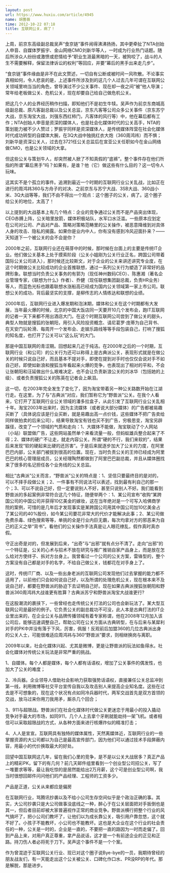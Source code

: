```yaml
---
layout: post
url: https://www.huxiu.com/article/4945
name: 胡蔷薇
time: 2012-10-22 07:18
title: 互联网公关，病了！
---
```

上周，前京东高级副总裁吴声“食京链”事件闹得沸沸扬扬，其中更牵扯了NTA创始人申音、自媒体罗振宇、金山网络CMO刘新华等人，一时成为行业热门话题。随后所涉众人纷纷或激愤或悲情给予“职业生涯最黑暗的一天，被狗咬了，战斗的人生不需要解释，保留法律诉讼的权利”等回应，并要“幕后的黑手出来走几步”。

“食京链”事件缘由是非不在此文赘述，一切自有公断或被时间一风吹散。不论事实真相如何，令人悲哀的是，上述事件所涉及到的这几个人过去几年可谓在互联网公关领域里响当当的角色，曾导演过不少公关事件、现在却一夜之间“被”他人导演；常年给老板做公关、危机公关，现在却要自己给自己做危机公关。

把这几个人的业界经历稍作扫描，即知他们不是初生牛犊。吴声作为前京东商城高级副总裁、原凡客副总裁以及公关总监，京东凡客等公司众多公关事件（京东苏宁大战，京东淘宝大战，刘强东西红柿门，凡客体的风行等）中，他在幕后都有工作；NTA创始人申音是资深的媒体人，也是社会化媒体时代的公关高手，NTA的策划能力被不少人赞过；罗振宇同样是资深媒体人，是传统媒体阵营在社会化媒体时代成功转型的自媒体大腕，在3Q大战中独挑红衣大炮（360周鸿祎）而不惧；刘新华是资深公关人，过去在3721任公关总监后在宣亚公关任职如今在金山网络做CMO，也是公关领域的大拿。

但这些公关与策划牛人，却突然被人掀了不知真假的“底裤”。整个事件存在他们所指的所谓“幕后黑手”吗？如果有，是谁？他（它）做这些有什么目的？这一切令人玩味。

这其实不是个孤立的事件。追溯到最近一个时期的互联网行业公关乱战，比如正在进行的周鸿祎360与方舟子的对决、之前京东与苏宁大战、3SB大战、360战小米、3Q大战等等，我们不由不得出一个观点：这个圈子的公关，病了。这个圈子给公关的地位，太高了！

以上提到的大战基本上有几个特点：企业的竞争通过公关而不是产品突出体现，CEO赤膊上阵，公关暗里放箭，媒体积极站队，水军口水泛滥。一些原本应划定在公司对公司、产品对产品、策略对策略范畴里的公关操作，被恶意降维到对具体人身的攻击、隐私的揭露。如果你是业内中人，你有没有感到冷风迎面扑来？——天知道下一个被公关的会不会是你？

2000年之前，互联网行业还在萌芽中的时候，那时候在台面上的主要是传统IT企业。他们做公关基本上处于摸索阶段（公关小姐刚为公关行业正名，跨国公司带着国际公关公司进入），那时候还比较斯文，对于企业的公关来讲还讲究专业度，在这个时期做公关比较成功的企业首推联想，通过一系列公关行为塑造了非常好的品牌形象。联想当时负责公关事务的有郭为（现任神州数码CEO）、陈惠湘（著名企业管理专家，《联想为什么》作者）、乔健（现任联想集团副总裁，负责HR业务）等人，而蓝色光标也跟着联想水涨船高已经成为国内公关领域第一家上市公司。联想公关的成功，背后最坚实的支撑，是柳传志的人情练达和联想的业绩。

2000年后，互联网行业进入爆发期和泡沫期，媒体和公关在这个时期都有大发展，当年最火爆的时候，北京的中国大饭店同一天要开10几个发布会，跑IT互联网的记者一天下来都不用出酒店大门。在这个时期互联网公司尝到了做公关的甜头，典型人物就是搜狐的张朝阳，用引入风险投资概念、请尼葛罗·庞蒂为自己背书、在天安门玩轮滑、每周开一个发布会、走娱乐路线等等手段包装自己，打响了搜狐的知名度，也打开了公关可以“这么玩”的大门。

那是中国互联网的青涩期。回想起来几近于纯洁。在2000年之后的一个时期，互联网行业（和公司）的公关行为还可以称得上是古典派公关，表现形式就是在做公关的时候只说自己好，而且基本不提对手，即使在提到对手时也仅仅会说对手不如自己好。即使如新浪和搜狐当年看起来火爆的竞争，也表现出了相对的平和，不会让张朝阳和汪延做出什么艰难决定，也不会让负责新浪公关的刘冰华（包括她的上级）、或者负责搜狐公关的陈英在记者会上飙泪。

这一切，在2003年完全发生了变化了，因为淘宝带着另一种公关路数开始在江湖行走。在这里，为了与“古典派”对应，我们暂称它为“野兽派”公关。在我个人看来，它打开了互联网行业公关领域的潘多拉盒子，从此引发了互联网行业公关乱相十年。淘宝2003年出来时，因为主流媒体（或者说大部分媒体）的广告都被易趣买断了（具体说应该是行业买断，就是易趣出高一点价钱，这些媒体不把广告卖给同样做拍卖的后来公司），结果导致淘宝有钱也买不到广告，穷极思变，淘宝另辟蹊径，改变了一个领域的气质和走向：1、大媒体不能做，淘宝联动了个人网站（小站）联盟做广告，这些网站虽然单个来看流量一般，但蚂蚁雄兵整合起来了不得；2、媒体的硬广不让走，就走内容公关。所谓“硬的不行，我们来软的”，结果后来发现“软的硬起来比硬的还厉害”。于是后来就逐步加大了公关的力度，在阿里巴巴内部，公关部门被拔到很高的位置。现在，当时负责公关的王帅已经成为阿里巴巴的核心管理层成员，公关经理陶然都做到了阿里巴巴副总裁，并且从媒体圈找来了很多的名记担任各个业务线的公关总监。

相比“古典派”公关而言，“野兽派”公关的特点是：1、坚信只要最终目的是对的，可以不择手段做公关；2、一件事有不同说法可以表述，找到最有利自己的那一个；3、可以不说自己好，但一定要说别人不好，甚至只说别人不好。我们能看到野兽派的多起案例非常符合这几个特征，随便举两个：1、某公司宣布“收购“某跨国公司的中国公司并获得10亿美金的嫁妆，这在当年绝对是一个可写入哈佛商学院的案例，可惜的是几年后才发现事实是某跨国公司用其中国公司加10亿美金占了某公司的40%股份，如今某公司要花非常大的代价才能解决此事；2、某公司做免费杀毒、绿色搜索等等，单挑的全是行业内巨无霸，每次均拿对方的邪恶来为自己的正义之举“背书”。看他们的公关操作手法真是让人眼花缭乱，假作真时真亦假。

守正出奇是对的，但发展到后来，“出奇”与“出邪”就有点分不清了。走向“出邪”的一个特征是，公关的心术与招术不放在研究与推广推销自家产品身上，而是放在怎么给对方使绊子、拆对方台身上。我曾看过一个公司的公关方案，雷锋型的，整个方案没有自己都是对手的名字，不给自己做公关，钱都花在对手身上了。

这时，传统IT厂商、以及一些出身老派的互联网公司发现他们过去掌握的能力都不适用了，以前他们只会如何说自己好，以及所谓的处理危机公关，现在根本来不及说自己好，都要在野兽派的胁迫下去证明自己好。现在如果古典派搜狐张朝阳和野兽派360周鸿祎大战谁更有胜算？古典派苏宁和野兽派淘宝大战谁更行?

在这股潮流的裹挟下，一些曾经也走传统公关打法的公司也会新玩法了。某大型互联网公司是最好的例子。它负责公关的副总裁功不可没，此人本是古典打法的IT企业里出来的，在企业公关与品牌传播领域有着专家称谓，他在2008年12月加入该公司后，能够迅速调整自己，帮助公司在公关方面从古典转型，在与后来与某犀利对手的PK中并没有落于下风，厉害，佩服！反观前后加盟360的几位古典派出身的公关人士，可能很难适应周鸿祎与360“野兽派”要求，则相继换岗与离职。

2009年以来，社会化媒体兴起、尤其是微博，更是让野兽派的玩法如鱼得水。社会化媒体对传统公关玩法是非常严重的挑战。

1、自媒体。每个人都是媒体，每个人都有话语权，增加了公关事件的偶发性，也加大了公关的难度；

2、冷兵器。企业领导人借助社会影响力获取强势话语权，直接兼任公关总监冲到第一线，利用微博等社交平台宣传自我以及攻击别人来提高企业知名度。这些在过去是不可想象的，现在这个状况有点如同冷兵器时代，两军交战首先是双方首领的交战，放马过来你用刀我用矛，厮杀几个回合；

3、911与超限战。野兽派们在社会化媒体时代做公关更迷恋于用最小的投入撬动竞争对手最大的市场，如同911，几个人上去拿个牙刷就能劫持一架飞机。或者相信可以采取超限战的方式，从各种方面来进行核爆炸似的精准打击；

4、人人是宣宣。互联网具有独特的媒体属性，天然离媒体近，互联网行业的一些掌握资源的大公司都以为自己是最高宣传部门，因为他们可以通过技术手段屏蔽内容，用最小的代价换取最大的好处。

回望中国互联网这几年，留在我们心里的竞争，是不是以公关大战居多？真正产品上的精彩PK，留下的有几何？前几天邮件组里看到一个创业型公司招公关，写了一堆要求等等，最让我吃惊的是居然能给出2万月薪，这个可是创业型公司啊，我当时很想回邮件问问他们的产品经理、工程师的工资多少。

产品是正道，公关从来都应是偏房

在互联网行业，骂腾讯抄袭以及不给小公司生存空间似乎是个政治正确的事。其实，大公司抄袭只是大公司做事没底线之一种，醉心于在公关层面把对手扳倒也是其一，但后者目前却被大家普遍视作正常的商业竞争。野兽派横行把整个行业的风气搞坏了，把小公司们教坏了，让他们以为成长靠公关，吸引用户靠忽悠，这个就不好了。小孩子不能教坏，小公司也不能教坏。这也是大企业在这个行业的社会责任的一种，公关是一时的，企业是一直的，不要把一直的路因为一时而走偏了。回到产品上来，对用户真正尊重，拿产品说话，这才是一个有前途企业的正见和正路。持刀伤人者必将死于刀下。吴声这个事件不是一个个案。

作为曾混迹于互联网公关行业、现已对这个圈子说Bye-bye的一员，我期待曾经的朋友战友们，有一天能走出这个公关被公关、口碑化作口水、PR没RP的年代。那是解脱，那是进步。

